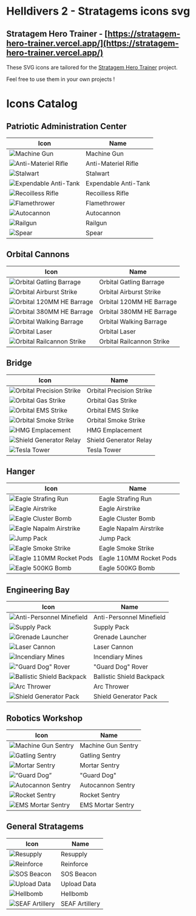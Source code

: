# Helldivers 2 - Stratagems icons svg

## Stratagem Hero Trainer - [https://stratagem-hero-trainer.vercel.app/](https://stratagem-hero-trainer.vercel.app/)

These SVG icons are tailored for the [Stratagem Hero Trainer](https://stratagem-hero-trainer.vercel.app/) project.

Feel free to use them in your own projects !

# Icons Catalog

## Patriotic Administration Center

| Icon             | Name                                                                |
| ----------------- | ------------------------------------------------------------------ |
| ![Machine Gun](https://raw.githubusercontent.com/nvigneux/Helldivers-2-Stratagems-icons-svg/master/Patriotic%20Administration%20Center/Machine%20Gun.svg) | Machine Gun |
| ![Anti-Materiel Rifle](https://raw.githubusercontent.com/nvigneux/Helldivers-2-Stratagems-icons-svg/master/Patriotic%20Administration%20Center/Anti-Materiel%20Rifle.svg) | Anti-Materiel Rifle |
| ![Stalwart](https://raw.githubusercontent.com/nvigneux/Helldivers-2-Stratagems-icons-svg/master/Patriotic%20Administration%20Center/Stalwart.svg) | Stalwart |
| ![Expendable Anti-Tank](https://raw.githubusercontent.com/nvigneux/Helldivers-2-Stratagems-icons-svg/master/Patriotic%20Administration%20Center/Expendable%20Anti-Tank.svg) | Expendable Anti-Tank |
| ![Recoilless Rifle](https://raw.githubusercontent.com/nvigneux/Helldivers-2-Stratagems-icons-svg/master/Patriotic%20Administration%20Center/Recoilless%20Rifle.svg) | Recoilless Rifle |
| ![Flamethrower](https://raw.githubusercontent.com/nvigneux/Helldivers-2-Stratagems-icons-svg/master/Patriotic%20Administration%20Center/Flamethrower.svg) | Flamethrower |
| ![Autocannon](https://raw.githubusercontent.com/nvigneux/Helldivers-2-Stratagems-icons-svg/master/Patriotic%20Administration%20Center/Autocannon.svg) | Autocannon |
| ![Railgun](https://raw.githubusercontent.com/nvigneux/Helldivers-2-Stratagems-icons-svg/master/Patriotic%20Administration%20Center/Railgun.svg) | Railgun |
| ![Spear](https://raw.githubusercontent.com/nvigneux/Helldivers-2-Stratagems-icons-svg/master/Patriotic%20Administration%20Center/Spear.svg) | Spear |

## Orbital Cannons

| Icon             | Name                                                                |
| ----------------- | ------------------------------------------------------------------ |
| ![Orbital Gatling Barrage](https://raw.githubusercontent.com/nvigneux/Helldivers-2-Stratagems-icons-svg/master/Orbital%20Cannons/Orbital%20Gatling%20Barrage.svg) | Orbital Gatling Barrage |
| ![Orbital Airburst Strike](https://raw.githubusercontent.com/nvigneux/Helldivers-2-Stratagems-icons-svg/master/Orbital%20Cannons/Orbital%20Airburst%20Strike.svg) | Orbital Airburst Strike |
| ![Orbital 120MM HE Barrage](https://raw.githubusercontent.com/nvigneux/Helldivers-2-Stratagems-icons-svg/master/Orbital%20Cannons/Orbital%20120MM%20HE%20Barrage.svg) | Orbital 120MM HE Barrage |
| ![Orbital 380MM HE Barrage](https://raw.githubusercontent.com/nvigneux/Helldivers-2-Stratagems-icons-svg/master/Orbital%20Cannons/Orbital%20380MM%20HE%20Barrage.svg) | Orbital 380MM HE Barrage |
| ![Orbital Walking Barrage](https://raw.githubusercontent.com/nvigneux/Helldivers-2-Stratagems-icons-svg/master/Orbital%20Cannons/Orbital%20Walking%20Barrage.svg) | Orbital Walking Barrage |
| ![Orbital Laser](https://raw.githubusercontent.com/nvigneux/Helldivers-2-Stratagems-icons-svg/master/Orbital%20Cannons/Orbital%20Laser.svg) | Orbital Laser |
| ![Orbital Railcannon Strike](https://raw.githubusercontent.com/nvigneux/Helldivers-2-Stratagems-icons-svg/master/Orbital%20Cannons/Orbital%20Railcannon%20Strike.svg) | Orbital Railcannon Strike |

## Bridge

| Icon             | Name                                                                |
| ----------------- | ------------------------------------------------------------------ |
| ![Orbital Precision Strike](https://raw.githubusercontent.com/nvigneux/Helldivers-2-Stratagems-icons-svg/master/Bridge/Orbital%20Precision%20Strike.svg) | Orbital Precision Strike |
| ![Orbital Gas Strike](https://raw.githubusercontent.com/nvigneux/Helldivers-2-Stratagems-icons-svg/master/Bridge/Orbital%20Gas%20Strike.svg) | Orbital Gas Strike |
| ![Orbital EMS Strike](https://raw.githubusercontent.com/nvigneux/Helldivers-2-Stratagems-icons-svg/master/Bridge/Orbital%20EMS%20Strike.svg) | Orbital EMS Strike |
| ![Orbital Smoke Strike](https://raw.githubusercontent.com/nvigneux/Helldivers-2-Stratagems-icons-svg/master/Bridge/Orbital%20Smoke%20Strike.svg) | Orbital Smoke Strike |
| ![HMG Emplacement](https://raw.githubusercontent.com/nvigneux/Helldivers-2-Stratagems-icons-svg/master/Bridge/HMG%20Emplacement.svg) | HMG Emplacement |
| ![Shield Generator Relay](https://raw.githubusercontent.com/nvigneux/Helldivers-2-Stratagems-icons-svg/master/Bridge/Shield%20Generator%20Relay.svg) | Shield Generator Relay |
| ![Tesla Tower](https://raw.githubusercontent.com/nvigneux/Helldivers-2-Stratagems-icons-svg/master/Bridge/Tesla%20Tower.svg) | Tesla Tower |

## Hanger

| Icon             | Name                                                                |
| ----------------- | ------------------------------------------------------------------ |
| ![Eagle Strafing Run](https://raw.githubusercontent.com/nvigneux/Helldivers-2-Stratagems-icons-svg/master/Hanger/Eagle%20Strafing%20Run.svg) | Eagle Strafing Run |
| ![Eagle Airstrike](https://raw.githubusercontent.com/nvigneux/Helldivers-2-Stratagems-icons-svg/master/Hanger/Eagle%20Airstrike.svg) | Eagle Airstrike |
| ![Eagle Cluster Bomb](https://raw.githubusercontent.com/nvigneux/Helldivers-2-Stratagems-icons-svg/master/Hanger/Eagle%20Cluster%20Bomb.svg) | Eagle Cluster Bomb |
| ![Eagle Napalm Airstrike](https://raw.githubusercontent.com/nvigneux/Helldivers-2-Stratagems-icons-svg/master/Hanger/Eagle%20Napalm%20Airstrike.svg) | Eagle Napalm Airstrike |
| ![Jump Pack](https://raw.githubusercontent.com/nvigneux/Helldivers-2-Stratagems-icons-svg/master/Hanger/Jump%20Pack.svg) | Jump Pack |
| ![Eagle Smoke Strike](https://raw.githubusercontent.com/nvigneux/Helldivers-2-Stratagems-icons-svg/master/Hanger/Eagle%20Smoke%20Strike.svg) | Eagle Smoke Strike |
| ![Eagle 110MM Rocket Pods](https://raw.githubusercontent.com/nvigneux/Helldivers-2-Stratagems-icons-svg/master/Hanger/Eagle%20110MM%20Rocket%20Pods.svg) | Eagle 110MM Rocket Pods |
| ![Eagle 500KG Bomb](https://raw.githubusercontent.com/nvigneux/Helldivers-2-Stratagems-icons-svg/master/Hanger/Eagle%20500KG%20Bomb.svg) | Eagle 500KG Bomb |

## Engineering Bay

| Icon             | Name                                                                |
| ----------------- | ------------------------------------------------------------------ |
| ![Anti-Personnel Minefield](https://raw.githubusercontent.com/nvigneux/Helldivers-2-Stratagems-icons-svg/master/Engineering%20Bay/Anti-Personnel%20Minefield.svg) | Anti-Personnel Minefield |
| ![Supply Pack](https://raw.githubusercontent.com/nvigneux/Helldivers-2-Stratagems-icons-svg/master/Engineering%20Bay/Supply%20Pack.svg) | Supply Pack |
| ![Grenade Launcher](https://raw.githubusercontent.com/nvigneux/Helldivers-2-Stratagems-icons-svg/master/Engineering%20Bay/Grenade%20Launcher.svg) | Grenade Launcher |
| ![Laser Cannon](https://raw.githubusercontent.com/nvigneux/Helldivers-2-Stratagems-icons-svg/master/Engineering%20Bay/Laser%20Cannon.svg) | Laser Cannon |
| ![Incendiary Mines](https://raw.githubusercontent.com/nvigneux/Helldivers-2-Stratagems-icons-svg/master/Engineering%20Bay/Incendiary%20Mines.svg) | Incendiary Mines |
| !["Guard Dog" Rover](https://raw.githubusercontent.com/nvigneux/Helldivers-2-Stratagems-icons-svg/master/Engineering%20Bay/Guard%20Dog%20Rover.svg) | "Guard Dog" Rover |
| ![Ballistic Shield Backpack](https://raw.githubusercontent.com/nvigneux/Helldivers-2-Stratagems-icons-svg/master/Engineering%20Bay/Ballistic%20Shield%20Backpack.svg) | Ballistic Shield Backpack |
| ![Arc Thrower](https://raw.githubusercontent.com/nvigneux/Helldivers-2-Stratagems-icons-svg/master/Engineering%20Bay/Arc%20Thrower.svg) | Arc Thrower |
| ![Shield Generator Pack](https://raw.githubusercontent.com/nvigneux/Helldivers-2-Stratagems-icons-svg/master/Engineering%20Bay/Shield%20Generator%20Pack.svg) | Shield Generator Pack |

## Robotics Workshop

| Icon             | Name                                                                |
| ----------------- | ------------------------------------------------------------------ |
| ![Machine Gun Sentry](https://raw.githubusercontent.com/nvigneux/Helldivers-2-Stratagems-icons-svg/master/Robotics%20Workshop/Machine%20Gun%20Sentry.svg) | Machine Gun Sentry |
| ![Gatling Sentry](https://raw.githubusercontent.com/nvigneux/Helldivers-2-Stratagems-icons-svg/master/Robotics%20Workshop/Gatling%20Sentry.svg) | Gatling Sentry |
| ![Mortar Sentry](https://raw.githubusercontent.com/nvigneux/Helldivers-2-Stratagems-icons-svg/master/Robotics%20Workshop/Mortar%20Sentry.svg) | Mortar Sentry |
| ![“Guard Dog”](https://raw.githubusercontent.com/nvigneux/Helldivers-2-Stratagems-icons-svg/master/Robotics%20Workshop/Guard%20Dog.svg) | "Guard Dog" |
| ![Autocannon Sentry](https://raw.githubusercontent.com/nvigneux/Helldivers-2-Stratagems-icons-svg/master/Robotics%20Workshop/Autocannon%20Sentry.svg) | Autocannon Sentry |
| ![Rocket Sentry](https://raw.githubusercontent.com/nvigneux/Helldivers-2-Stratagems-icons-svg/master/Robotics%20Workshop/Rocket%20Sentry.svg) | Rocket Sentry |
| ![EMS Mortar Sentry](https://raw.githubusercontent.com/nvigneux/Helldivers-2-Stratagems-icons-svg/master/Robotics%20Workshop/EMS%20Mortar%20Sentry.svg) | EMS Mortar Sentry |

## General Stratagems

| Icon             | Name                                                                |
| ----------------- | ------------------------------------------------------------------ |
| ![Resupply](https://raw.githubusercontent.com/nvigneux/Helldivers-2-Stratagems-icons-svg/master/General%20Stratagems/Resupply.svg) | Resupply |
| ![Reinforce](https://raw.githubusercontent.com/nvigneux/Helldivers-2-Stratagems-icons-svg/master/General%20Stratagems/Reinforce.svg) | Reinforce |
| ![SOS Beacon](https://raw.githubusercontent.com/nvigneux/Helldivers-2-Stratagems-icons-svg/master/General%20Stratagems/SOS%20Beacon.svg) | SOS Beacon |
| ![Upload Data](https://raw.githubusercontent.com/nvigneux/Helldivers-2-Stratagems-icons-svg/master/General%20Stratagems/Upload%20Data.svg) | Upload Data |
| ![Hellbomb](https://raw.githubusercontent.com/nvigneux/Helldivers-2-Stratagems-icons-svg/master/General%20Stratagems/Hellbomb.svg) | Hellbomb |
| ![SEAF Artillery](https://raw.githubusercontent.com/nvigneux/Helldivers-2-Stratagems-icons-svg/master/General%20Stratagems/SEAF%20Artillery.svg) | SEAF Artillery |
